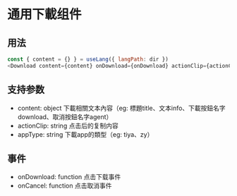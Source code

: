 # 通用下載组件

## 用法

```javascript
const { content = {} } = useLang({ langPath: dir })
<Download content={content} onDownload={onDownload} actionClip={actionClip} onCancel={onCancel} appType={APPENV} />

```

## 支持参数

- content: object 下載相關文本內容（eg: 標題title、文本info、下載按鈕名字download、取消按鈕名字agent）
- actionClip: string 点击后的复制内容
- appType: string 下載app的類型（eg: tiya、zy）

## 事件

- onDownload: function 点击下载事件
- onCancel: function 点击取消事件
